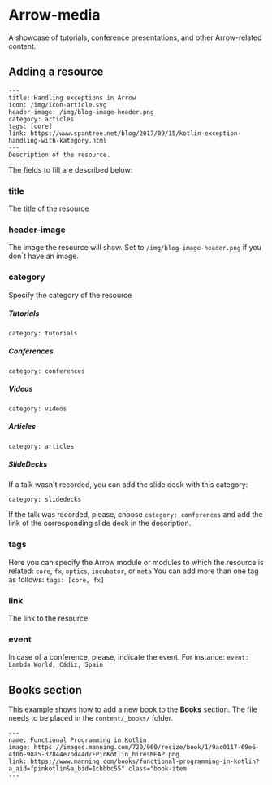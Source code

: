 # Arrow-media

A showcase of tutorials, conference presentations, and other Arrow-related content.

## Adding a resource

```
---
title: Handling exceptions in Arrow
icon: /img/icon-article.svg
header-image: /img/blog-image-header.png
category: articles
tags: [core]
link: https://www.spantree.net/blog/2017/09/15/kotlin-exception-handling-with-kategory.html
---
Description of the resource.
```
The fields to fill are described below:

### title
The title of the resource
### header-image
The image the resource will show.
Set to `/img/blog-image-header.png` if you don´t have an image.
### category
Specify the category of the resource
##### Tutorials
```
category: tutorials
```
##### Conferences
```
category: conferences
```
##### Videos
```
category: videos
```
##### Articles
```
category: articles
```
##### SlideDecks

If a talk wasn't recorded, you can add the slide deck with this category:

```
category: slidedecks
```

If the talk was recorded, please, choose `category: conferences` and add the link of the corresponding slide deck in the description.
### tags
Here you can specify the Arrow module or modules to which the resource is related: `core`, `fx`, `optics`, `incubator`, or `meta`
You can add more than one tag as follows:
`tags: [core, fx]`
### link
The link to the resource
### event
In case of a conference, please, indicate the event. For instance: `event: Lambda World, Cádiz, Spain`


## Books section
This example shows how to add a new book to the **Books** section.
The file needs to be placed in the `content/_books/` folder.

```
---
name: Functional Programming in Kotlin
image: https://images.manning.com/720/960/resize/book/1/9ac0117-69e6-4f0b-98a5-32844e7bd44d/FPinKotlin_hiresMEAP.png
link: https://www.manning.com/books/functional-programming-in-kotlin?a_aid=fpinkotlin&a_bid=1cbbbc55" class="book-item
---
```
